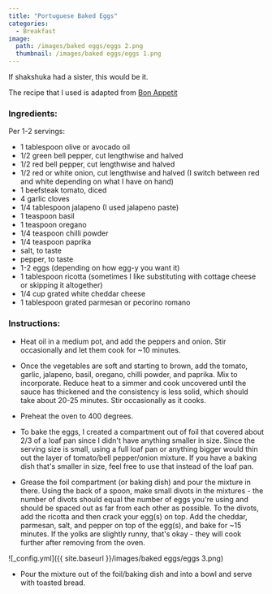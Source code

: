 ```yaml
---
title: "Portuguese Baked Eggs"
categories:
  - Breakfast
image:
  path: /images/baked eggs/eggs 2.png
  thumbnail: /images/baked eggs/eggs 1.png
---
```


If shakshuka had a sister, this would be it. 

The recipe that I used is adapted from [Bon Appetit](https://www.bonappetit.com/recipe/portuguese-baked-eggs)

### Ingredients:

Per 1-2 servings:

* 1 tablespoon olive or avocado oil
* 1/2 green bell pepper, cut lengthwise and halved
* 1/2 red bell pepper, cut lengthwise and halved
* 1/2 red or white onion, cut lengthwise and halved (I switch between red and white depending on what I have on hand)
* 1 beefsteak tomato, diced
* 4 garlic cloves
* 1/4 tablespoon jalapeno (I used jalapeno paste)
* 1 teaspoon basil
* 1 teaspoon oregano
* 1/4 teaspoon chilli powder
* 1/4 teaspoon paprika
* salt, to taste
* pepper, to taste
* 1-2 eggs (depending on how egg-y you want it)
* 1 tablespoon ricotta (sometimes I like substituting with cottage cheese or skipping it altogether)
* 1/4 cup grated white cheddar cheese
* 1 tablespoon grated parmesan or pecorino romano 


### Instructions:

* Heat oil in a medium pot, and add the peppers and onion. Stir occasionally and let them cook for ~10 minutes.

* Once the vegetables are soft and starting to brown, add the tomato, garlic, jalapeno, basil, oregano, chilli powder, and paprika. Mix to incorporate. Reduce heat to a simmer and cook uncovered until the sauce has thickened and the consistency is less solid, which should take about 20-25 minutes. Stir occasionally as it cooks.

* Preheat the oven to 400 degrees.

* To bake the eggs, I created a compartment out of foil that covered about 2/3 of a loaf pan since I didn't have anything smaller in size. Since the serving size is small, using a full loaf pan or anything bigger would thin out the layer of tomato/bell pepper/onion mixture. If you have a baking dish that's smaller in size, feel free to use that instead of the loaf pan.

* Grease the foil compartment (or baking dish) and pour the mixture in there. Using the back of a spoon, make small divots in the mixtures - the number of divots should equal the number of eggs you're using and should be spaced out as far from each other as possible. To the divots, add the ricotta and then crack your egg(s) on top. Add the cheddar, parmesan, salt, and pepper on top of the egg(s), and bake for ~15 minutes. If the yolks are slightly runny, that's okay - they will cook further after removing from the oven.

![_config.yml]({{ site.baseurl }}/images/baked eggs/eggs 3.png)

* Pour the mixture out of the foil/baking dish and into a bowl and serve with toasted bread.

